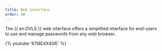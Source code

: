 ```yaml
---
title: Web interface
order: 40
---
```

The {{ en.DVLS }} web interface offers a simplified interface for end-users to use and manage passwords from any web browser.  

{% youtube '67l8E4X40lE' %}  